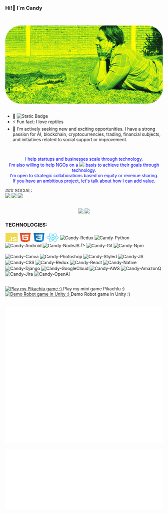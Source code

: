 ### Hi!👋  I´m Candy
##
<br>
<div>
<img align="center" alt="Candy-pic" height="250" style="border-radius:50px;" src="./kalah.jpg">
</div>
<br>

- 🔭 <img alt="Static Badge" src="https://img.shields.io/badge/Full%20Stack%20Developer-8A2BE2">
- ⚡ Fun fact:  I love reptiles
- 🤔 I'm actively seeking new and exciting opportunities. I have a strong passion for AI, blockchain, cryptocurrencies, trading, financial subjects, and initiatives related to social support or improvement.
</br>
<div> 
<p style="color: blue;", align="center">
I help startups and businesses scale through technology.<br>
I'm also willing to help NGOs on a <img height="130" src="https://img.shields.io/badge/pro--bono-blue"/> basis to achieve their goals through technology.<br>
I'm open to strategic collaborations based on equity or revenue sharing.<br>
If you have an ambitious project, let's talk about how I can add value.
</p>
</div>
  ### SOCIAL:
  
<div> 
 	<a href="https://github.com/CandyGZ" target="_blank"><img src="https://img.shields.io/badge/GitHub-100000?style=for-the-badge&logo=github&logoColor=white" target="_blank"></a> 
  <a href = "mailto:candygz@gmail.com"><img src="https://img.shields.io/badge/-Gmail-%23333?style=for-the-badge&logo=gmail&logoColor=red" target="_blank"></a>
  <a href="https://www.linkedin.com/in/candygz/" target="_blank"><img src="https://img.shields.io/badge/-LinkedIn-%230077B5?style=for-the-badge&logo=linkedin&logoColor=white" target="_blank"></a>  
</div>

  ##
  
<div align="center">
  <a href="https://www.github.com/CandyGZ">
    <img height="130em" src="https://github-readme-stats.vercel.app/api?username=CandyGZ&show_icons=true&theme=gruvbox&include_all_commits=true&count_private=true"/>
    <img height="130em" src="https://github-readme-stats.vercel.app/api/top-langs/?username=CandyGZ&layout=compact&langs_count=7&theme=gruvbox"/>
  </a>
</div>

  ### TECHNOLOGIES:
<div style="display: inline_block">
  <img align="center" alt="Candy-Js" height="30" width="40" src="https://raw.githubusercontent.com/devicons/devicon/master/icons/javascript/javascript-plain.svg">
   <img align="center" alt="Candy-HTML" height="30" width="40" src="https://raw.githubusercontent.com/devicons/devicon/master/icons/html5/html5-original.svg">
  <img align="center" alt="Candy-CSS" height="30" width="40" src="https://raw.githubusercontent.com/devicons/devicon/master/icons/css3/css3-original.svg">
  <img align="center" alt="Candy-React" height="30" width="40" src="https://raw.githubusercontent.com/devicons/devicon/master/icons/react/react-original.svg">
  <img  align="center" alt="Candy-Redux" height="30" width="40" src="https://cdn.jsdelivr.net/gh/devicons/devicon/icons/redux/redux-original.svg" />
  <img align="center" alt="Candy-Python" height="30" width="40" src="https://cdn.jsdelivr.net/gh/devicons/devicon/icons/python/python-original-wordmark.svg">
  <img align="center" alt="Candy-Android" height="30" width="40" src="https://cdn.jsdelivr.net/gh/devicons/devicon/icons/android/android-plain-wordmark.svg">
  <img align="center" alt="Candy-NodeJS" height="30" width="40" src="https://cdn.jsdelivr.net/gh/devicons/devicon/icons/nodejs/nodejs-original.svg" />
   />
  <img align="center" alt="Candy-Git" height="30" width="40" src="https://cdn.jsdelivr.net/gh/devicons/devicon/icons/git/git-original-wordmark.svg" />
  <img align="center" alt="Candy-Npm" height="30" width="40" src="https://cdn.jsdelivr.net/gh/devicons/devicon/icons/npm/npm-original-wordmark.svg" />
</div>
  <br>
  <!-- https://dev.to/envoy_/150-badges-for-github-pnk -->
<div style="display: inline-block;">
    <img align="center" alt="Candy-Canva" height="30" src="https://img.shields.io/badge/Canva-%2300C4CC.svg?&style=for-the-badge&logo=Canva&logoColor=white">
    <img align="center" alt="Candy-Photoshop" height="30" src="https://aleen42.github.io/badges/src/photoshop.svg">
    <img align="center" alt="Candy-Styled" height="30" src="https://img.shields.io/badge/styled--components-DB7093?style=for-the-badge&logo=styled-components&logoColor=white">
    <img align="center" alt="Candy-JS" height="30" src="https://img.shields.io/badge/JavaScript-F7DF1E?style=for-the-badge&logo=javascript&logoColor=black">
    <img align="center" alt="Candy-CSS" height="30" src="https://img.shields.io/badge/CSS-239120?&style=for-the-badge&logo=css3&logoColor=white">
    <img align="center" alt="Candy-Redux" height="30" src="https://img.shields.io/badge/Redux-593D88?style=for-the-badge&logo=redux&logoColor=white">
    <img align="center" alt="Candy-React" height="30" src="https://img.shields.io/badge/React-20232A?style=for-the-badge&logo=react&logoColor=61DAFB">
    <img align="center" alt="Candy-Native" height="30" src="https://img.shields.io/badge/React_Native-20232A?style=for-the-badge&logo=react&logoColor=61DAFB">
    <img align="center" alt="Candy-Django" height="30" src="https://img.shields.io/badge/Django-092E20?style=for-the-badge&logo=django&logoColor=white">
    <img align="center" alt="Candy-GoogleCloud" height="30" src="https://img.shields.io/badge/Google_Cloud-4285F4?style=for-the-badge&logo=google-cloud&logoColor=white">
    <img align="center" alt="Candy-AWS" height="30" src="https://img.shields.io/badge/Amazon_AWS-FF9900?style=for-the-badge&logo=amazonaws&logoColor=white">
    <img align="center" alt="Candy-AmazonQ" height="30" src="https://img.shields.io/badge/Amazon_Q-9D3BEF?style=for-the-badge&logo=amazonq&logoColor=white">
    <img align="center" alt="Candy-Jira" height="30" src="https://img.shields.io/badge/Jira-0052CC?style=for-the-badge&logo=Jira&logoColor=white">
    <img align="center" alt="Candy-OpenAI" height="30" src="https://img.shields.io/badge/OpenAI-412991?style=for-the-badge&logo=openai&logoColor=white">
</div>
  
  ##
  
<a href="https://editor.p5js.org/candygz/full/5yjYKvOM0">
  <img src="https://cdn0.iconfinder.com/data/icons/pokemon-go-vol-2/135/_pikachu-512.png" alt="Play my Pikachiu game :)" width="10%" height="10%">
</a>
Play my mini game PikachIu :)
<br>
<a href="https://play.unity.com/en/games/8ca67447-1589-4d61-a917-d5f1eeebad5e/robot-unity)">
  <img src="https://cdn1.iconfinder.com/data/icons/thin-electronic-parts-components/24/thin_robot_game-512.png" alt="Demo Robot game in Unity :)" width="10%" height="10%">
</a>
Demo Robot game in Unity :)

##

<div align="center">
  <img src="/metrics.svg" alt="News Feed" />
</div>

<div align="center">
  <img src="metrics.plugin.languages.recent.svg)" alt="" />
</div>

<div align="center">
  <img src="/metrics.plugin.rss.svg" alt="News Feed" />
</div>

